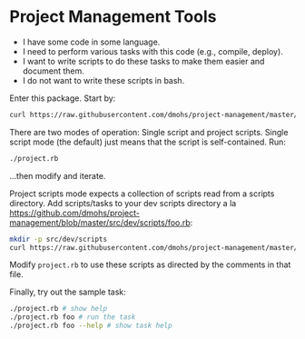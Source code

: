 # Project Management Tools

- I have some code in some language.
- I need to perform various tasks with this code (e.g., compile, deploy).
- I want to write scripts to do these tasks to make them easier and document them.
- I do not want to write these scripts in bash.

Enter this package. Start by:

```bash
curl https://raw.githubusercontent.com/dmohs/project-management/master/project.rb -O && chmod +x project.rb
```

There are two modes of operation: Single script and project scripts. Single script mode (the default) just means that the script is self-contained. Run:
```bash
./project.rb
```
...then modify and iterate.

Project scripts mode expects a collection of scripts read from a scripts directory. Add scripts/tasks to your dev scripts directory a la https://github.com/dmohs/project-management/blob/master/src/dev/scripts/foo.rb:

```bash
mkdir -p src/dev/scripts
curl https://raw.githubusercontent.com/dmohs/project-management/master/src/dev/scripts/foo.rb > src/dev/scripts/foo.rb
```

Modify `project.rb` to use these scripts as directed by the comments in that file.

Finally, try out the sample task:
```bash
./project.rb # show help
./project.rb foo # run the task
./project.rb foo --help # show task help
```
